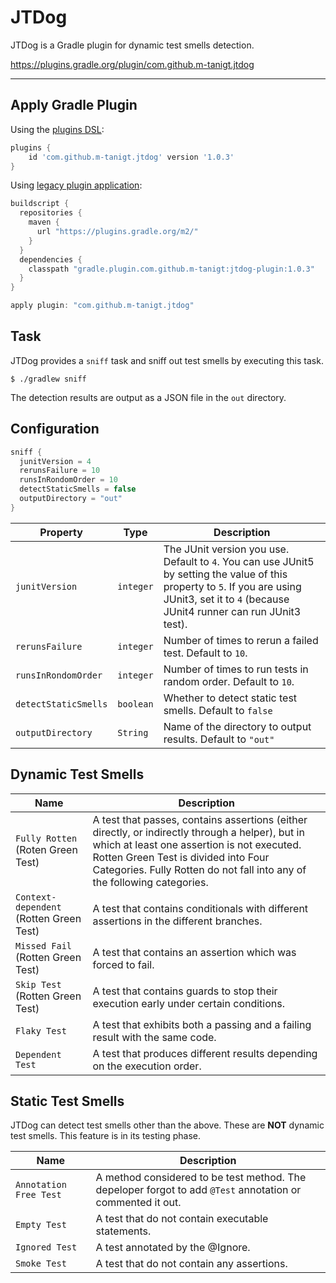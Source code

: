 # JTDog

JTDog is a Gradle plugin for dynamic test smells detection.

https://plugins.gradle.org/plugin/com.github.m-tanigt.jtdog

---

## Apply Gradle Plugin
Using the [plugins DSL](https://docs.gradle.org/current/userguide/plugins.html#sec:plugins_block):
```groovy
plugins {
    id 'com.github.m-tanigt.jtdog' version '1.0.3'
}
```

Using [legacy plugin application](https://docs.gradle.org/current/userguide/plugins.html#sec:old_plugin_application):
```groovy
buildscript {
  repositories {
    maven {
      url "https://plugins.gradle.org/m2/"
    }
  }
  dependencies {
    classpath "gradle.plugin.com.github.m-tanigt:jtdog-plugin:1.0.3"
  }
}

apply plugin: "com.github.m-tanigt.jtdog"
```

## Task
JTDog provides a `sniff` task and sniff out test smells by executing this task.
```
$ ./gradlew sniff
```
The detection results are output as a JSON file in the `out` directory.


## Configuration
```groovy
sniff {
  junitVersion = 4
  rerunsFailure = 10
  runsInRondomOrder = 10
  detectStaticSmells = false
  outputDirectory = "out"
}
```
| Property | Type | Description |
|----------|------|-------------|
| `junitVersion` | `integer` | The JUnit version you use. Default to `4`. You can use JUnit5 by setting the value of this property to `5`. If you are using JUnit3, set it to `4` (because JUnit4 runner can run JUnit3 test).|
| `rerunsFailure` | `integer` | Number of times to rerun a failed test. Default to `10`.|
| `runsInRondomOrder` | `integer` | Number of times to run tests in random order. Default to `10`.|
| `detectStaticSmells` | `boolean` | Whether to detect static test smells. Default to `false`|
| `outputDirectory` | `String` | Name of the directory to output results. Default to `"out"`|

## Dynamic Test Smells
| Name | Description |
|------|------|
| `Fully Rotten` (Roten Green Test) | A test that passes, contains assertions (either directly, or indirectly through a helper), but in which at least one assertion is not executed. Rotten Green Test is divided into Four Categories. Fully Rotten do not fall into any of the following categories.
| `Context-dependent` (Rotten Green Test) | A test that contains conditionals with different assertions in the different branches. |
| `Missed Fail`  (Rotten Green Test) | A test that contains an assertion which was forced to fail. |
| `Skip Test` (Rotten Green Test) | A test that contains guards to stop their execution early under certain conditions. |
| `Flaky Test` | A test that exhibits both a passing and a failing result with the same code. |
| `Dependent Test` | A test that produces different results depending on the execution order. |

## Static Test Smells
JTDog can detect test smells other than the above.
These are **NOT** dynamic test smells.
This feature is in its testing phase.

| Name | Description |
| ---- | ---- |
| `Annotation Free Test` | A method considered to be test method. The depeloper forgot to add `@Test` annotation or commented it out.|
| `Empty Test` | A test that do not contain executable statements. |
| `Ignored Test` | A test annotated by the @Ignore. |
| `Smoke Test` | A test that do not contain any assertions. |
